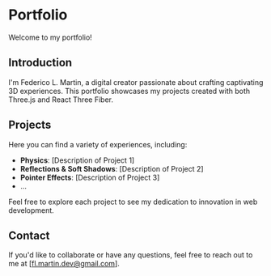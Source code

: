 # Portfolio

Welcome to my portfolio!

## Introduction

I'm Federico L. Martin, a digital creator passionate about crafting captivating 3D experiences. This portfolio showcases my projects created with both Three.js and React Three Fiber.

## Projects

Here you can find a variety of experiences, including:

- **Physics**: [Description of Project 1]
- **Reflections & Soft Shadows**: [Description of Project 2]
- **Pointer Effects**: [Description of Project 3]
- ...

Feel free to explore each project to see my dedication to innovation in web development.

## Contact

If you'd like to collaborate or have any questions, feel free to reach out to me at [fl.martin.dev@gmail.com].
